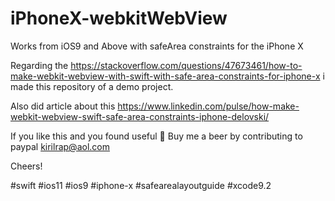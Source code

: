 # iPhoneX-webkitWebView
Works from iOS9 and Above with safeArea constraints for the iPhone X

Regarding the https://stackoverflow.com/questions/47673461/how-to-make-webkit-webview-with-swift-with-safe-area-constraints-for-iphone-x i made this repository of a demo project.

Also did article about this https://www.linkedin.com/pulse/how-make-webkit-webview-swift-safe-area-constraints-iphone-delovski/

If you like this and you found useful 🍻 Buy me a beer by contributing to paypal kirilrap@aol.com

Cheers!

#swift #ios11 #ios9 #iphone-x #safearealayoutguide #xcode9.2
